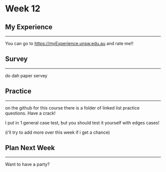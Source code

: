 # Week 12

## My Experience
---

You can go to https://myExperience.unsw.edu.au and rate me!! 

## Survey
---

do dah paper servey

## Practice
---

on the github for this course there is a folder of linked list practice questions. Have a crack!

I put in 1 general case test, but you should test it yourself with edges cases!

(i'll try to add more over this week if i get a chance)

## Plan Next Week
---

Want to have a party?
